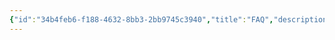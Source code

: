 ```yaml
---
{"id":"34b4feb6-f188-4632-8bb3-2bb9745c3940","title":"FAQ","description":"Overview of frequently asked questions with answers.","publish":true,"date_created":"Wednesday, October 9th 2024, 10:09:17 pm","date_modified":"Thursday, October 10th 2024, 1:23:01 am","editing_lock":true,"live_preview":true,"cssclasses":["mado-heading"],"path":"Quartz/FAQ/index.md","permalink":"/quartz/faq/index/","PassFrontmatter":true}
---
```




